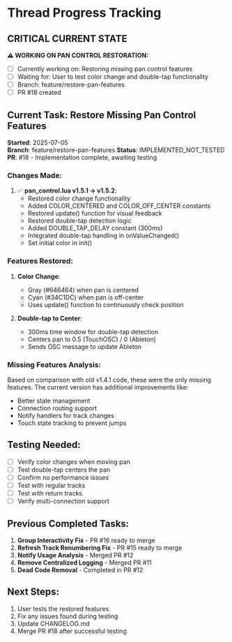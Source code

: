 # Thread Progress Tracking

## CRITICAL CURRENT STATE
**⚠️ WORKING ON PAN CONTROL RESTORATION:**
- [ ] Currently working on: Restoring missing pan control features
- [ ] Waiting for: User to test color change and double-tap functionality
- [ ] Branch: feature/restore-pan-features
- [ ] PR #18 created

## Current Task: Restore Missing Pan Control Features
**Started**: 2025-07-05  
**Branch**: feature/restore-pan-features
**Status**: IMPLEMENTED_NOT_TESTED
**PR**: #18 - Implementation complete, awaiting testing

### Changes Made:
1. ✅ **pan_control.lua v1.5.1 → v1.5.2**:
   - Restored color change functionality
   - Added COLOR_CENTERED and COLOR_OFF_CENTER constants
   - Restored update() function for visual feedback
   - Restored double-tap detection logic
   - Added DOUBLE_TAP_DELAY constant (300ms)
   - Integrated double-tap handling in onValueChanged()
   - Set initial color in init()

### Features Restored:
1. **Color Change**: 
   - Gray (#646464) when pan is centered
   - Cyan (#34C1DC) when pan is off-center
   - Uses update() function to continuously check position

2. **Double-tap to Center**:
   - 300ms time window for double-tap detection
   - Centers pan to 0.5 (TouchOSC) / 0 (Ableton)
   - Sends OSC message to update Ableton

### Missing Features Analysis:
Based on comparison with old v1.4.1 code, these were the only missing features. The current version has additional improvements like:
- Better state management
- Connection routing support
- Notify handlers for track changes
- Touch state tracking to prevent jumps

## Testing Needed:
- [ ] Verify color changes when moving pan
- [ ] Test double-tap centers the pan
- [ ] Confirm no performance issues
- [ ] Test with regular tracks
- [ ] Test with return tracks
- [ ] Verify multi-connection support

## Previous Completed Tasks:
1. **Group Interactivity Fix** - PR #16 ready to merge
2. **Refresh Track Renumbering Fix** - PR #15 ready to merge
3. **Notify Usage Analysis** - Merged PR #12
4. **Remove Centralized Logging** - Merged PR #11
5. **Dead Code Removal** - Completed in PR #12

## Next Steps:
1. User tests the restored features
2. Fix any issues found during testing
3. Update CHANGELOG.md
4. Merge PR #18 after successful testing